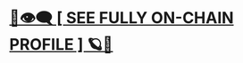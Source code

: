 # [🦾👁️‍🗨️ [ SEE FULLY ON-CHAIN PROFILE ] 🪐🚀](https://near.social/#/mob.near/widget/ProfilePage?accountId=rin.akaia.near)
